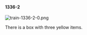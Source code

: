 #### 1336-2
![train-1336-2-0.png](https://github.com/lil-lab/nlvr/raw/master/nlvr/train/images/67/train-1336-2-0.png "train-1336-2-0.png")

There is a box with three yellow items.